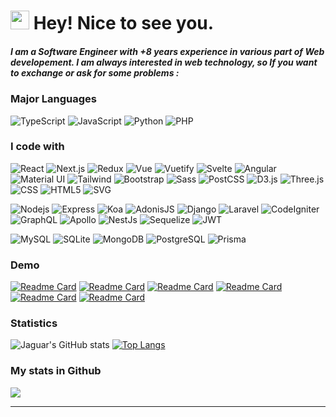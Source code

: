 <h1><img src="https://emojis.slackmojis.com/emojis/images/1531849430/4246/blob-sunglasses.gif?1531849430" width="30"/> Hey! Nice to see you.</h1>

<h5>I am a Software Engineer with +8 years experience in various part of Web developement.
I am always interested in web technology, so If you want to exchange or ask for some problems :
</h5>


<h3>Major Languages</h3>
<p>
  <img alt="TypeScript" src="https://img.shields.io/badge/-TypeScript-007ACC?logo=typescript&logoColor=white" />
  <img alt="JavaScript" src="https://img.shields.io/badge/Javascript-F7DF1E.svg?logo=javascript&logoColor=black" />
  <img alt="Python" src="https://img.shields.io/badge/Python-3776AB?logo=python&logoColor=fff" />
  <img alt="PHP" src="https://img.shields.io/badge/PHP-777BB4?logo=php&logoColor=fff" />
</p>

<h3>I code with</h3>
<p>
  <img alt="React" src="https://img.shields.io/badge/-React-45b8d8?&logo=react&logoColor=white" />
  <img alt="Next.js" src="https://img.shields.io/badge/Next.js-000?logo=nextdotjs&logoColor=fff" />
  <img alt="Redux" src="https://img.shields.io/badge/-Redux-764ABC?&logo=redux&logoColor=white" />
  <img alt="Vue" src="https://img.shields.io/badge/Vue.js-4FC08D?logo=vuedotjs&logoColor=fff" />
  <img alt="Vuetify" src="https://img.shields.io/badge/Vuetify-1867C0?logo=vuetify&logoColor=fff" />
  <img alt="Svelte" src="https://img.shields.io/badge/Svelte-FF3E00?logo=svelte&logoColor=fff" />
  <img alt="Angular" src="https://img.shields.io/badge/-Angular-DD0031?&logo=angular&logoColor=white" />
  <img alt="Material UI" src="https://img.shields.io/badge/Material--UI-0081CB?logo=mui&logoColor=white" />
  <img alt="Tailwind" src="https://img.shields.io/badge/Tailwind_CSS-38B2AC?&logo=tailwind-css&logoColor=white" />
  <img alt="Bootstrap" src="https://img.shields.io/badge/Bootstrap-563D7C?&logo=bootstrap&logoColor=white" />
  <img alt="Sass" src="https://img.shields.io/badge/-Sass-CC6699?&logo=sass&logoColor=white" />
  <img alt="PostCSS" src="https://img.shields.io/badge/PostCSS-DD3A0A?logo=postcss&logoColor=fff" />
  <img alt="D3.js" src="https://img.shields.io/badge/-D3.js-F9A03C?logo=d3.js&logoColor=white" />
  <img alt="Three.js" src="https://img.shields.io/badge/Three.js-000?logo=threedotjs&logoColor=fff" />
  <img alt="CSS" src="https://img.shields.io/badge/CSS3-1572B6?logo=css3&logoColor=fff" />
  <img alt="HTML5" src="https://img.shields.io/badge/-HTML5-E34F26?logo=html5&logoColor=white" />
  <img alt="SVG" src="https://img.shields.io/badge/SVG-FFB13B?logo=svg&logoColor=fff" />
</p>

<p>
  <img alt="Nodejs" src="https://img.shields.io/badge/-Nodejs-43853d?&logo=Node.js&logoColor=white" />
  <img alt="Express" src="https://img.shields.io/badge/Express-000?logo=express&logoColor=fff" />
  <img alt="Koa" src="https://img.shields.io/badge/Koa-33333D?logo=koa&logoColor=fff" />
  <img alt="AdonisJS" src="https://img.shields.io/badge/AdonisJS-5A45FF?logo=adonisjs&logoColor=fff" />
  <img alt="Django" src="https://img.shields.io/badge/Django-092E20?&logo=django&logoColor=white" />
  <img alt="Laravel" src="https://img.shields.io/badge/Laravel-FF2D20?&logo=laravel&logoColor=white" />
  <img alt="CodeIgniter" src="https://img.shields.io/badge/CodeIgniter-EF4223?logo=codeigniter&logoColor=fff" />
  <img alt="GraphQL" src="https://img.shields.io/badge/-GraphQL-E10098?&logo=graphql&logoColor=white" />
  <img alt="Apollo" src="https://img.shields.io/badge/-Apollo%20GraphQL-311C87?&logo=apollo-graphql&logoColor=white" />
  <img alt="NestJs" src="https://img.shields.io/badge/-NestJs-ea2845?&logo=nestjs&logoColor=white" />
  <img alt="Sequelize" src="https://img.shields.io/badge/sequelize-323330?logo=sequelize&logoColor=blue" />
  <img alt="JWT" src="https://img.shields.io/badge/json%20web%20tokens-323330?logo=json-web-tokens&logoColor=pink"  />
</p>

<p>
  <img alt="MySQL" src="https://img.shields.io/badge/MySQL-00000F?&logo=mysql&logoColor=white" />
  <img alt="SQLite" src="https://img.shields.io/badge/SQLite-07405E?&logo=sqlite&logoColor=white" />
  <img alt="MongoDB" src="https://img.shields.io/badge/-MongoDB-13aa52?&logo=mongodb&logoColor=white" />
  <img alt="PostgreSQL" src="https://img.shields.io/badge/PostgreSQL-316192?&logo=postgresql&logoColor=white" />
  <img alt="Prisma" src="https://img.shields.io/badge/Prisma-2D3748?logo=prisma&logoColor=fff" />
</p>

<h3>Demo</h3>

[![Readme Card](https://github-readme-stats.vercel.app/api/pin/?username=jaguar-person&repo=betting-site)](https://github.com/jaguar-person/betting-site)
[![Readme Card](https://github-readme-stats.vercel.app/api/pin/?username=jaguar-person&repo=betting-fire__Nuxt)](https://github.com/jaguar-person/betting-fire__Nuxt)
[![Readme Card](https://github-readme-stats.vercel.app/api/pin/?username=jaguar-person&repo=zero-to-hero-nuxt)](https://github.com/jaguar-person/zero-to-hero-nuxt)
[![Readme Card](https://github-readme-stats.vercel.app/api/pin/?username=jaguar-person&repo=happy-shopping)](https://github.com/jaguar-person/happy-shopping)
[![Readme Card](https://github-readme-stats.vercel.app/api/pin/?username=jaguar-person&repo=bet-app__React-Native)](https://github.com/jaguar-person/bet-app__React-Native)
[![Readme Card](https://github-readme-stats.vercel.app/api/pin/?username=jaguar-person&repo=easy-travel__Flutter)](https://github.com/jaguar-person/easy-travel__Flutter)

<h3>Statistics</h3>

![Jaguar's GitHub stats](https://github-readme-stats.vercel.app/api?username=jaguar-person&show_icons=true&theme=tokyonight)
[![Top Langs](https://github-readme-stats.vercel.app/api/top-langs/?username=jaguar-person&layout=compact)](https://github.com/jaguar-person/github-readme-stats)

<h3>My stats in Github</h3>
<img src="https://github-profile-trophy.vercel.app/?username=jaguar-person">


------------
